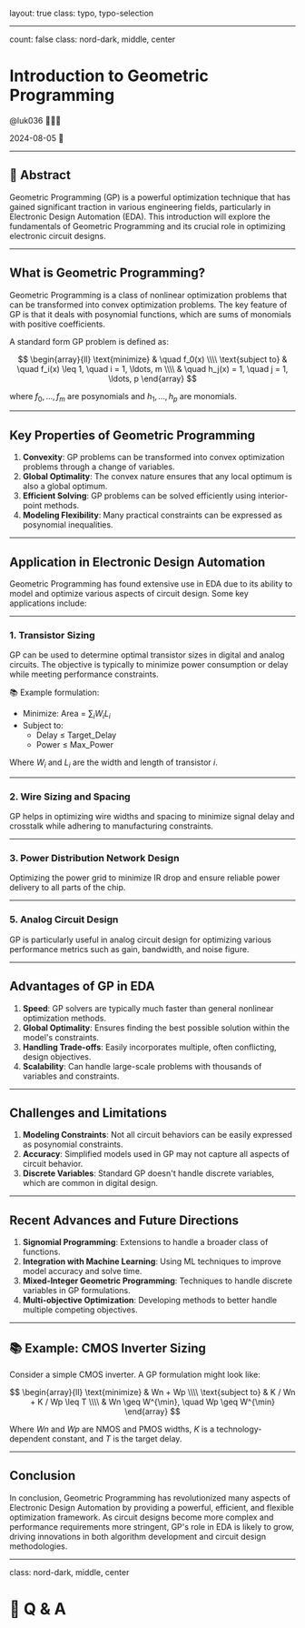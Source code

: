 layout: true
class: typo, typo-selection

---

count: false
class: nord-dark, middle, center

# Introduction to Geometric Programming

@luk036 👨🏻‍🏫

2024-08-05 📅

---

## 📝 Abstract

Geometric Programming (GP) is a powerful optimization technique that has gained significant traction in various engineering fields, particularly in Electronic Design Automation (EDA). This introduction will explore the fundamentals of Geometric Programming and its crucial role in optimizing electronic circuit designs.

---

## What is Geometric Programming?

Geometric Programming is a class of nonlinear optimization problems that can be transformed into convex optimization problems. The key feature of GP is that it deals with posynomial functions, which are sums of monomials with positive coefficients.

A standard form GP problem is defined as:

$$
\begin{array}{ll}
    \text{minimize} & \quad f_0(x) \\\\
    \text{subject to} & \quad f_i(x) \leq 1, \quad i = 1, \ldots, m \\\\
      & \quad h_j(x) = 1, \quad j = 1, \ldots, p
\end{array}
$$

where $f_0, \ldots, f_m$ are posynomials and $h_1, \ldots, h_p$ are monomials.

---

## Key Properties of Geometric Programming

1. **Convexity**: GP problems can be transformed into convex optimization problems through a change of variables.
2. **Global Optimality**: The convex nature ensures that any local optimum is also a global optimum.
3. **Efficient Solving**: GP problems can be solved efficiently using interior-point methods.
4. **Modeling Flexibility**: Many practical constraints can be expressed as posynomial inequalities.

---

## Application in Electronic Design Automation

Geometric Programming has found extensive use in EDA due to its ability to model and optimize various aspects of circuit design. Some key applications include:

---

### 1. Transistor Sizing

GP can be used to determine optimal transistor sizes in digital and analog circuits. The objective is typically to minimize power consumption or delay while meeting performance constraints.

📚 Example formulation:
- Minimize: Area = $\sum_{i} W_i L_i$
- Subject to:
  - Delay $\leq$ Target_Delay
  - Power $\leq$ Max_Power

Where $W_i$ and $L_i$ are the width and length of transistor $i$.

---

### 2. Wire Sizing and Spacing

GP helps in optimizing wire widths and spacing to minimize signal delay and crosstalk while adhering to manufacturing constraints.

---

### 3. Power Distribution Network Design

Optimizing the power grid to minimize IR drop and ensure reliable power delivery to all parts of the chip.

---

### 5. Analog Circuit Design

GP is particularly useful in analog circuit design for optimizing various performance metrics such as gain, bandwidth, and noise figure.

---

## Advantages of GP in EDA

1. **Speed**: GP solvers are typically much faster than general nonlinear optimization methods.
2. **Global Optimality**: Ensures finding the best possible solution within the model's constraints.
3. **Handling Trade-offs**: Easily incorporates multiple, often conflicting, design objectives.
4. **Scalability**: Can handle large-scale problems with thousands of variables and constraints.

---

## Challenges and Limitations

1. **Modeling Constraints**: Not all circuit behaviors can be easily expressed as posynomial constraints.
2. **Accuracy**: Simplified models used in GP may not capture all aspects of circuit behavior.
3. **Discrete Variables**: Standard GP doesn't handle discrete variables, which are common in digital design.

---

## Recent Advances and Future Directions

1. **Signomial Programming**: Extensions to handle a broader class of functions.
2. **Integration with Machine Learning**: Using ML techniques to improve model accuracy and solve time.
3. **Mixed-Integer Geometric Programming**: Techniques to handle discrete variables in GP formulations.
4. **Multi-objective Optimization**: Developing methods to better handle multiple competing objectives.

---

## 📚 Example: CMOS Inverter Sizing

Consider a simple CMOS inverter. A GP formulation might look like:

$$
\begin{array}{ll}
  \text{minimize} & Wn + Wp \\\\
  \text{subject to} & K / Wn + K / Wp \leq T \\\\
    & Wn \geq W^{\min}, \quad Wp \geq W^{\min}
\end{array}
$$

Where $Wn$ and $Wp$ are NMOS and PMOS widths, $K$ is a technology-dependent constant, and $T$ is the target delay.

---

## Conclusion

In conclusion, Geometric Programming has revolutionized many aspects of Electronic Design Automation by providing a powerful, efficient, and flexible optimization framework. As circuit designs become more complex and performance requirements more stringent, GP's role in EDA is likely to grow, driving innovations in both algorithm development and circuit design methodologies.

---

class: nord-dark, middle, center

# 🙋 Q & A
